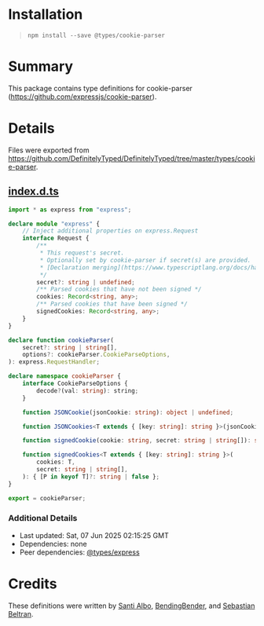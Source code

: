 # Installation
> `npm install --save @types/cookie-parser`

# Summary
This package contains type definitions for cookie-parser (https://github.com/expressjs/cookie-parser).

# Details
Files were exported from https://github.com/DefinitelyTyped/DefinitelyTyped/tree/master/types/cookie-parser.
## [index.d.ts](https://github.com/DefinitelyTyped/DefinitelyTyped/tree/master/types/cookie-parser/index.d.ts)
````ts
import * as express from "express";

declare module "express" {
    // Inject additional properties on express.Request
    interface Request {
        /**
         * This request's secret.
         * Optionally set by cookie-parser if secret(s) are provided.  Can be used by other middleware.
         * [Declaration merging](https://www.typescriptlang.org/docs/handbook/declaration-merging.html) can be used to add your own properties.
         */
        secret?: string | undefined;
        /** Parsed cookies that have not been signed */
        cookies: Record<string, any>;
        /** Parsed cookies that have been signed */
        signedCookies: Record<string, any>;
    }
}

declare function cookieParser(
    secret?: string | string[],
    options?: cookieParser.CookieParseOptions,
): express.RequestHandler;

declare namespace cookieParser {
    interface CookieParseOptions {
        decode?(val: string): string;
    }

    function JSONCookie(jsonCookie: string): object | undefined;

    function JSONCookies<T extends { [key: string]: string }>(jsonCookies: T): { [P in keyof T]: object | undefined };

    function signedCookie(cookie: string, secret: string | string[]): string | false;

    function signedCookies<T extends { [key: string]: string }>(
        cookies: T,
        secret: string | string[],
    ): { [P in keyof T]?: string | false };
}

export = cookieParser;

````

### Additional Details
 * Last updated: Sat, 07 Jun 2025 02:15:25 GMT
 * Dependencies: none
 * Peer dependencies: [@types/express](https://npmjs.com/package/@types/express)

# Credits
These definitions were written by [Santi Albo](https://github.com/santialbo), [BendingBender](https://github.com/BendingBender), and [Sebastian Beltran](https://github.com/bjohansebas).
